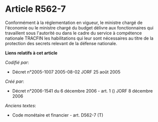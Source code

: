 # Article R562-7

Conformément à la réglementation en vigueur, le ministre chargé de l'économie ou le ministre chargé du budget délivre aux
fonctionnaires qui travaillent sous l'autorité ou dans le cadre du service à compétence nationale TRACFIN les habilitations
qui leur sont nécessaires au titre de la protection des secrets relevant de la défense nationale.

**Liens relatifs à cet article**

_Codifié par_:

  - Décret n°2005-1007 2005-08-02 JORF 25 août 2005

_Créé par_:

  - Décret n°2006-1541 du 6 décembre 2006 - art. 1 () JORF 8 décembre 2006

_Anciens textes_:

  - Code monétaire et financier - art. D562-7 (T)
